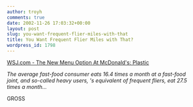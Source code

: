 ```yaml
---
author: troyh
comments: true
date: 2002-11-26 17:03:32+00:00
layout: post
slug: you-want-frequent-flier-miles-with-that
title: You Want Frequent Flier Miles with That?
wordpress_id: 1798
---
```


[WSJ.com - The New Menu Option At McDonald's: Plastic](http://online.wsj.com/article/0,,SB1038251126696585228,00.html?mod=TOPIC)

_The average fast-food consumer eats 16.4 times a month at a fast-food joint, and so-called heavy users, 's equivalent of frequent fliers, eat 27.5 times a month..._

GROSS
